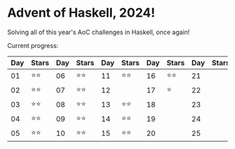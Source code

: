# Advent of Haskell, 2024!

Solving all of this year's AoC challenges in Haskell, once again!

Current progress:

|Day|Stars|Day|Stars|Day|Stars|Day|Stars|Day|Stars|
|---|---|---|---|---|---|---|---|---|---|
|01|⭐️⭐️|06|⭐️⭐️|11|⭐️⭐️|16|⭐️⭐️|21||
|02|⭐️⭐️|07|⭐️⭐️|12||17|⭐️|22||
|03|⭐️⭐️|08|⭐️⭐️|13|⭐️⭐️|18||23||
|04|⭐️⭐️|09|⭐️⭐️|14|⭐️⭐️|19||24||
|05|⭐️⭐️|10|⭐️⭐️|15|⭐️⭐️|20||25||


